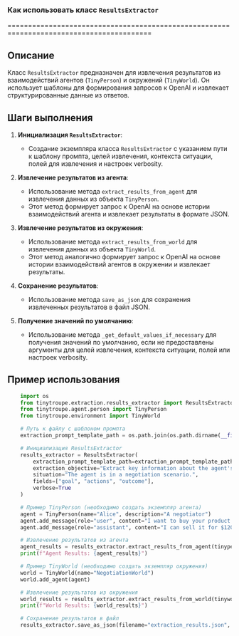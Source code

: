 ### Как использовать класс `ResultsExtractor`
=========================================================================================

Описание
-------------------------
Класс `ResultsExtractor` предназначен для извлечения результатов из взаимодействий агентов (`TinyPerson`) и окружений (`TinyWorld`). Он использует шаблоны для формирования запросов к OpenAI и извлекает структурированные данные из ответов.

Шаги выполнения
-------------------------
1. **Инициализация `ResultsExtractor`**:
   - Создание экземпляра класса `ResultsExtractor` с указанием пути к шаблону промпта, целей извлечения, контекста ситуации, полей для извлечения и настроек verbosity.

2. **Извлечение результатов из агента**:
   - Использование метода `extract_results_from_agent` для извлечения данных из объекта `TinyPerson`.
   - Этот метод формирует запрос к OpenAI на основе истории взаимодействий агента и извлекает результаты в формате JSON.

3. **Извлечение результатов из окружения**:
   - Использование метода `extract_results_from_world` для извлечения данных из объекта `TinyWorld`.
   - Этот метод аналогично формирует запрос к OpenAI на основе истории взаимодействий агентов в окружении и извлекает результаты.

4. **Сохранение результатов**:
   - Использование метода `save_as_json` для сохранения извлеченных результатов в файл JSON.

5. **Получение значений по умолчанию**:
   - Использование метода `_get_default_values_if_necessary` для получения значений по умолчанию, если не предоставлены аргументы для целей извлечения, контекста ситуации, полей или настроек verbosity.

Пример использования
-------------------------

```python
    import os
    from tinytroupe.extraction.results_extractor import ResultsExtractor
    from tinytroupe.agent.person import TinyPerson
    from tinytroupe.environment import TinyWorld

    # Путь к файлу с шаблоном промпта
    extraction_prompt_template_path = os.path.join(os.path.dirname(__file__), './prompts/interaction_results_extractor.mustache')

    # Инициализация ResultsExtractor
    results_extractor = ResultsExtractor(
        extraction_prompt_template_path=extraction_prompt_template_path,
        extraction_objective="Extract key information about the agent's goals and actions.",
        situation="The agent is in a negotiation scenario.",
        fields=["goal", "actions", "outcome"],
        verbose=True
    )

    # Пример TinyPerson (необходимо создать экземпляр агента)
    agent = TinyPerson(name="Alice", description="A negotiator")
    agent.add_message(role="user", content="I want to buy your product for $100.")
    agent.add_message(role="assistant", content="I can sell it for $120.")

    # Извлечение результатов из агента
    agent_results = results_extractor.extract_results_from_agent(tinyperson=agent)
    print(f"Agent Results: {agent_results}")

    # Пример TinyWorld (необходимо создать экземпляр окружения)
    world = TinyWorld(name="NegotiationWorld")
    world.add_agent(agent)

    # Извлечение результатов из окружения
    world_results = results_extractor.extract_results_from_world(tinyworld=world)
    print(f"World Results: {world_results}")

    # Сохранение результатов в файл
    results_extractor.save_as_json(filename="extraction_results.json", verbose=True)
```